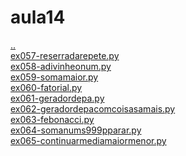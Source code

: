 # aula14 
<a href='https://gabrielryanft.github.io/learning/cursoemvideo/python/exerciciospython' target='_self' rel='prev'>..</a><br/>
<a href='https://gabrielryanft.github.io/learning/cursoemvideo/python/exerciciospython/aula14/ex057-reserradarepete.py' target='_blank' rel='next'>ex057-reserradarepete.py</a><br/>
<a href='https://gabrielryanft.github.io/learning/cursoemvideo/python/exerciciospython/aula14/ex058-adivinheonum.py' target='_blank' rel='next'>ex058-adivinheonum.py</a><br/>
<a href='https://gabrielryanft.github.io/learning/cursoemvideo/python/exerciciospython/aula14/ex059-somamaior.py' target='_blank' rel='next'>ex059-somamaior.py</a><br/>
<a href='https://gabrielryanft.github.io/learning/cursoemvideo/python/exerciciospython/aula14/ex060-fatorial.py' target='_blank' rel='next'>ex060-fatorial.py</a><br/>
<a href='https://gabrielryanft.github.io/learning/cursoemvideo/python/exerciciospython/aula14/ex061-geradordepa.py' target='_blank' rel='next'>ex061-geradordepa.py</a><br/>
<a href='https://gabrielryanft.github.io/learning/cursoemvideo/python/exerciciospython/aula14/ex062-geradordepacomcoisasamais.py' target='_blank' rel='next'>ex062-geradordepacomcoisasamais.py</a><br/>
<a href='https://gabrielryanft.github.io/learning/cursoemvideo/python/exerciciospython/aula14/ex063-febonacci.py' target='_blank' rel='next'>ex063-febonacci.py</a><br/>
<a href='https://gabrielryanft.github.io/learning/cursoemvideo/python/exerciciospython/aula14/ex064-somanums999pparar.py' target='_blank' rel='next'>ex064-somanums999pparar.py</a><br/>
<a href='https://gabrielryanft.github.io/learning/cursoemvideo/python/exerciciospython/aula14/ex065-continuarmediamaiormenor.py' target='_blank' rel='next'>ex065-continuarmediamaiormenor.py</a><br/>
